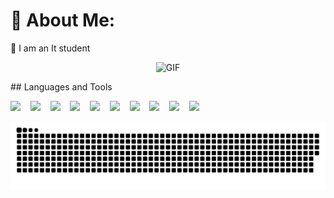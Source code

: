 # 💫 About Me:
🔭 I am an It student
<p align="center">
<img src="https://i.giphy.com/media/v1.Y2lkPTc5MGI3NjExMWZ0ZDM0czFtdTZ2bDFkdGp2czZ2bXg5NWJyeXp5Ym13b2pyN3hhbyZlcD12MV9pbnRlcm5hbF9naWZfYnlfaWQmY3Q9Zw/pUVOeIagS1rrqsYQJe/giphy-downsized.gif" width="300" alt=" GIF">
</p>
## Languages and Tools
<p align="left">
  <img src="https://img.shields.io/badge/css3%20-7080F5.svg?&style=for-the-badge&logo=css3&logoColor=white" />&nbsp;&nbsp;&nbsp;
 </a>
  <img src="https://img.shields.io/badge/html5%20-E34F26.svg?&style=for-the-badge&logo=html5&logoColor=white" />&nbsp;&nbsp;&nbsp;
 </a>
  <img src="https://img.shields.io/badge/php%20-777BB4.svg?&style=for-the-badge&logo=php&logoColor=white" />&nbsp;&nbsp;&nbsp;
 </a>
  <img src="https://img.shields.io/badge/javascript%20-F7DF1E.svg?&style=for-the-badge&logo=javascript&logoColor=white" />&nbsp;&nbsp;&nbsp;
 </a>
  <img src="https://img.shields.io/badge/python%20-3776AB.svg?&style=for-the-badge&logo=python&logoColor=white" />&nbsp;&nbsp;&nbsp;
 </a>
  <img src="https://img.shields.io/badge/bootstrap%20-7952B3.svg?&style=for-the-badge&logo=bootstrap&logoColor=white" />&nbsp;&nbsp;&nbsp;
 </a>
  <img src="https://img.shields.io/badge/mysql%20-4479A1.svg?&style=for-the-badge&logo=mysql&logoColor=white" />&nbsp;&nbsp;&nbsp;
 </a>
  <img src="https://img.shields.io/badge/microsoftsqlserver%20-%2343853D.svg?&style=for-the-badge&logo=microsoftsqlserver&logoColor=white" />&nbsp;&nbsp;&nbsp;
 </a>
   <img src="https://img.shields.io/badge/wordpress%20-21759B.svg?&style=for-the-badge&logo=wordpress&logoColor=white" />&nbsp;&nbsp;&nbsp;
 </a>
    <img src="https://img.shields.io/badge/vite%20-646CFF.svg?&style=for-the-badge&logo=vite&logoColor=white" />&nbsp;&nbsp;&nbsp;
 </a>
 </p>

![snake gif](https://github.com/Schiesslea/Schiesslea/blob/output/github-snake.svg)

